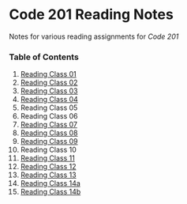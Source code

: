 # Code 201 Reading Notes #

Notes for various reading assignments for *Code 201*

### Table of Contents ###
1. [Reading Class 01](class01.md)
1. [Reading Class 02](class02.md)
1. [Reading Class 03](class03.md)
1. [Reading Class 04](class04.md)
1. Reading Class 05
1. Reading Class 06
1. [Reading Class 07](class07.md)
1. [Reading Class 08](class08.md)
1. [Reading Class 09](class09.md)
1. Reading Class 10
1. [Reading Class 11](class11.md)
1. [Reading Class 12](class12.md)
1. [Reading Class 13](class13.md)
1. [Reading Class 14a](class14a.md)
1. [Reading Class 14b](class14b.md)